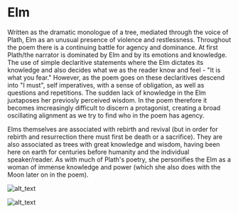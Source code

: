 # Elm

Written as the dramatic monologue of a tree, mediated through the voice of Plath, Elm as an unusual presence of violence and restlessness. Throughout the poem there is a continuing battle for agency and dominance. At first Plath/the narrator is dominated by Elm and by its emotions and knowledge. The use of simple declaritive statements where the Elm dictates its knowledge and also decides what we as the reader know and feel - "It is what you fear." However, as the poem goes on these declaritives descend into "I must", self imperatives, with a sense of obligation, as well as questions and repetitions. The sudden lack of knowledge in the Elm juxtaposes her previosly perceived wisdom. In the poem therefore it becomes imcreasingly difficult to discern a protagonist, creating a broad oscillating alignment as we try to find who in the poem has agency.

Elms themselves are associated with rebirth and revival (but in order for rebirth and resurrection there must first be death or a sacrifice). They are also associated as trees with great knowledge and wisdom, having been here on earth for centuries before humanity and the individual speaker/reader. As with much of Plath's poetry, she personifies the Elm as a woman of immense knowledge and power (which she also does with the Moon later on in the poem). 

![alt_text](Elm1.jpg)

![alt_text](Elm2.JPG)
 
